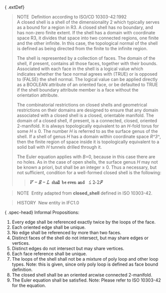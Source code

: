 { .extDef}
> NOTE&nbsp; Definition according to ISO/CD 10303-42:1992  
> A closed shell is a shell of the dimensionality 2 which typically serves as a bound for a region in R3. A closed shell has no boundary, and has non-zero finite extent. If the shell has a domain with coordinate space R3, it divides that space into two connected regions, one finite and the other infinite. In this case, the topological normal of the shell is defined as being directed from the finite to the infinite region.   
>   
> The shell is represented by a collection of faces. The domain of the shell, if present, contains all those faces, together with their bounds. Associated with each face in the shell is a logical value which indicates whether the face normal agrees with (TRUE) or is opposed to (FALSE) the shell normal. The logical value can be applied directly as a BOOLEAN attribute of an oriented face, or be defaulted to TRUE if the shell boundary attribute member is a face without the orientation attribute.   
>   
> The combinatorial restrictions on closed shells and geometrical restrictions on their domains are designed to ensure that any domain associated with a closed shell is a closed, orientable manifold. The domain of a closed shell, if present, is a connected, closed, oriented 2-manifold. It is always topologically equivalent to an _H_-fold torus for some _H_ &ge; 0. The number _H_ is referred to as the surface genus of the shell. If a shell of genus _H_ has a domain within coordinate space _R^3^_, then the finite region of space inside it is topologically equivalent to a solid ball with _H_ tunnels drilled through it.  
>   
> The Euler equation applies with _B_=0, because in this case there are no holes. As in the case of open shells, the surface genus _H_ may not be known a priori, but shall be an integer &ge; 0. Thus a necessary, but not sufficient, condition for a well-formed closed shell is the following: 
>> ![Image](../../../../../../figures/ifcopenshell-math1.gif)


> 
> NOTE&nbsp; Entity adapted from **closed_shell** defined in ISO 10303-42.

> HISTORY&nbsp; New entity in IFC1.0

{ .spec-head}
Informal Propositions:

1. Every edge shall be referenced exactly twice by the loops of the face. 
2. Each oriented edge shall be unique. 
3. No edge shall be referenced by more than two faces. 
4. Distinct faces of the shell do not intersect, but may share edges or vertices. 
5. Distinct edges do not intersect but may share vertices. 
6. Each face reference shall be unique. 
7. The loops of the shell shall not be a mixture of poly loop and other loop types. Note: this is given, since only poly loop is defined as face bound definition.
8. The closed shell shall be an oriented arcwise connected 2-manifold.
9. The Euler equation shall be satisfied. Note: Please refer to ISO 10303-42 for the equation.